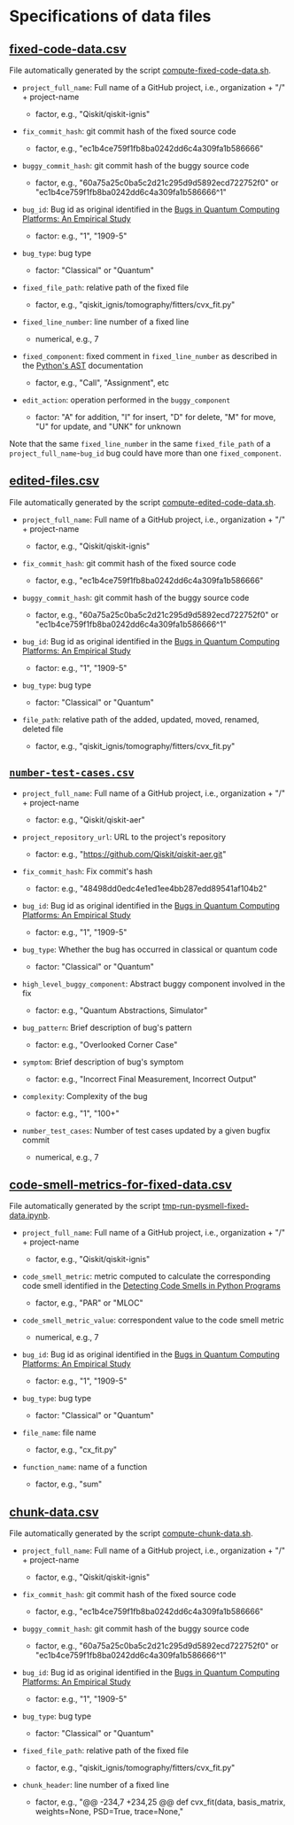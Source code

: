 # Specifications of data files

## [fixed-code-data.csv](generated/fixed-code-data.csv)

File automatically generated by the script [compute-fixed-code-data.sh](../scripts/compute-fixed-code-data.sh).

- `project_full_name`: Full name of a GitHub project, i.e., organization + "/" + project-name
  * factor, e.g., "Qiskit/qiskit-ignis"

- `fix_commit_hash`: git commit hash of the fixed source code
  * factor, e.g., "ec1b4ce759f1fb8ba0242dd6c4a309fa1b586666"

- `buggy_commit_hash`: git commit hash of the buggy source code
  * factor, e.g., "60a75a25c0ba5c2d21c295d9d5892ecd722752f0" or "ec1b4ce759f1fb8ba0242dd6c4a309fa1b586666^1"

- `bug_id`: Bug id as original identified in the [Bugs in Quantum Computing Platforms: An Empirical Study](https://arxiv.org/abs/2110.14560)
  * factor: e.g., "1", "1909-5"

- `bug_type`: bug type
  * factor: "Classical" or "Quantum"

- `fixed_file_path`: relative path of the fixed file
  * factor, e.g., "qiskit_ignis/tomography/fitters/cvx_fit.py"

- `fixed_line_number`: line number of a fixed line
  * numerical, e.g., 7

- `fixed_component`: fixed comment in `fixed_line_number` as described in the [Python's AST](https://docs.python.org/3/library/ast.html) documentation
  * factor, e.g., "Call", "Assignment", etc

- `edit_action`: operation performed in the `buggy_component`
  * factor: "A" for addition, "I" for insert, "D" for delete, "M" for move, "U" for update, and "UNK" for unknown

Note that the same `fixed_line_number` in the same `fixed_file_path` of a `project_full_name`-`bug_id` bug could have more than one `fixed_component`.

## [edited-files.csv](generated/edited-files.csv)

File automatically generated by the script [compute-edited-code-data.sh](../scripts/compute-edited-files.sh).

- `project_full_name`: Full name of a GitHub project, i.e., organization + "/" + project-name
  * factor, e.g., "Qiskit/qiskit-ignis"

- `fix_commit_hash`: git commit hash of the fixed source code
  * factor, e.g., "ec1b4ce759f1fb8ba0242dd6c4a309fa1b586666"

- `buggy_commit_hash`: git commit hash of the buggy source code
  * factor, e.g., "60a75a25c0ba5c2d21c295d9d5892ecd722752f0" or "ec1b4ce759f1fb8ba0242dd6c4a309fa1b586666^1"

- `bug_id`: Bug id as original identified in the [Bugs in Quantum Computing Platforms: An Empirical Study](https://arxiv.org/abs/2110.14560)
  * factor: e.g., "1", "1909-5"

- `bug_type`: bug type
  * factor: "Classical" or "Quantum"

- `file_path`: relative path of the added, updated, moved, renamed, deleted file
  * factor, e.g., "qiskit_ignis/tomography/fitters/cvx_fit.py"

## [`number-test-cases.csv`](number-test-cases.csv)

- `project_full_name`: Full name of a GitHub project, i.e., organization + "/" + project-name
  * factor: e.g., "Qiskit/qiskit-aer"

- `project_repository_url`: URL to the project's repository
  * factor: e.g., "https://github.com/Qiskit/qiskit-aer.git"

- `fix_commit_hash`: Fix commit's hash
  * factor: e.g., "48498dd0edc4e1ed1ee4bb287edd89541af104b2"

- `bug_id`: Bug id as original identified in the [Bugs in Quantum Computing Platforms: An Empirical Study](https://arxiv.org/abs/2110.14560)
  * factor: e.g., "1", "1909-5"

- `bug_type`: Whether the bug has occurred in classical or quantum code
  * factor: "Classical" or "Quantum"

- `high_level_buggy_component`: Abstract buggy component involved in the fix
  * factor: e.g., "Quantum Abstractions, Simulator"

- `bug_pattern`: Brief description of bug's pattern
  * factor: e.g., "Overlooked Corner Case"

- `symptom`: Brief description of bug's symptom
  * factor: e.g., "Incorrect Final Measurement, Incorrect Output"

- `complexity`: Complexity of the bug
  * factor: e.g., "1", "100+"

- `number_test_cases`: Number of test cases updated by a given bugfix commit
  * numerical, e.g., 7

## [code-smell-metrics-for-fixed-data.csv](generated/code-smell-metrics-for-fixed-data.csv)

File automatically generated by the script [tmp-run-pysmell-fixed-data.ipynb](../scripts/tmp-run-pysmell-fixed-data.ipynb).

- `project_full_name`: Full name of a GitHub project, i.e., organization + "/" + project-name
  * factor, e.g., "Qiskit/qiskit-ignis"

- `code_smell_metric`: metric computed to calculate the corresponding code smell identified in the [Detecting Code Smells in Python Programs](https://www.researchgate.net/publication/311609982_Detecting_Code_Smells_in_Python_Programs)
  * factor, e.g., "PAR" or "MLOC"

- `code_smell_metric_value`: correspondent value to the code smell metric
  * numerical, e.g., 7

- `bug_id`: Bug id as original identified in the [Bugs in Quantum Computing Platforms: An Empirical Study](https://arxiv.org/abs/2110.14560)
  * factor: e.g., "1", "1909-5"

- `bug_type`: bug type
  * factor: "Classical" or "Quantum"

- `file_name`: file name
  * factor, e.g., "cx_fit.py"

- `function_name`: name of a function
  * factor, e.g., "sum"

## [chunk-data.csv](generated/chunk-data.csv)

File automatically generated by the script [compute-chunk-data.sh](../scripts/compute-chunk-data.sh).

- `project_full_name`: Full name of a GitHub project, i.e., organization + "/" + project-name
  * factor, e.g., "Qiskit/qiskit-ignis"

- `fix_commit_hash`: git commit hash of the fixed source code
  * factor, e.g., "ec1b4ce759f1fb8ba0242dd6c4a309fa1b586666"

- `buggy_commit_hash`: git commit hash of the buggy source code
  * factor, e.g., "60a75a25c0ba5c2d21c295d9d5892ecd722752f0" or "ec1b4ce759f1fb8ba0242dd6c4a309fa1b586666^1"

- `bug_id`: Bug id as original identified in the [Bugs in Quantum Computing Platforms: An Empirical Study](https://arxiv.org/abs/2110.14560)
  * factor: e.g., "1", "1909-5"

- `bug_type`: bug type
  * factor: "Classical" or "Quantum"

- `fixed_file_path`: relative path of the fixed file
  * factor, e.g., "qiskit_ignis/tomography/fitters/cvx_fit.py"

- `chunk_header`: line number of a fixed line
  * factor, e.g., "@@ -234,7 +234,25 @@ def cvx_fit(data, basis_matrix, weights=None, PSD=True, trace=None,"






